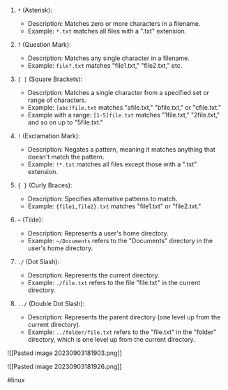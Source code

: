 1. `*` (Asterisk):
    
    - Description: Matches zero or more characters in a filename.
    - Example: `*.txt` matches all files with a ".txt" extension.
2. `?` (Question Mark):
    
    - Description: Matches any single character in a filename.
    - Example: `file?.txt` matches "file1.txt," "file2.txt," etc.
3. `[ ]` (Square Brackets):
    
    - Description: Matches a single character from a specified set or range of characters.
    - Example: `[abc]file.txt` matches "afile.txt," "bfile.txt," or "cfile.txt."
    - Example with a range: `[1-5]file.txt` matches "1file.txt," "2file.txt," and so on up to "5file.txt."
4. `!` (Exclamation Mark):
    
    - Description: Negates a pattern, meaning it matches anything that doesn't match the pattern.
    - Example: `!*.txt` matches all files except those with a ".txt" extension.
5. `{ }` (Curly Braces):
    
    - Description: Specifies alternative patterns to match.
    - Example: `{file1,file2}.txt` matches "file1.txt" or "file2.txt."
6. `~` (Tilde):
    
    - Description: Represents a user's home directory.
    - Example: `~/Documents` refers to the "Documents" directory in the user's home directory.
7. `./` (Dot Slash):
    
    - Description: Represents the current directory.
    - Example: `./file.txt` refers to the file "file.txt" in the current directory.
8. `../` (Double Dot Slash):
    
    - Description: Represents the parent directory (one level up from the current directory).
    - Example: `../folder/file.txt` refers to the "file.txt" in the "folder" directory, which is one level up from the current directory.

![[Pasted image 20230903181903.png]]

![[Pasted image 20230903181926.png]]

#linux 